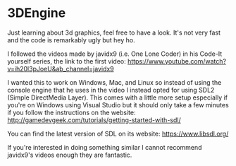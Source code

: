 # 3DEngine
Just learning about 3d graphics, feel free to have a look. It's not very fast and the code is remarkably ugly but hey ho.

I followed the videos made by javidx9 (i.e. One Lone Coder) in his Code-It yourself series, the link to the first video:
https://www.youtube.com/watch?v=ih20l3pJoeU&ab_channel=javidx9

I wanted this to work on Windows, Mac, and Linux so instead of using the console engine that he uses in the video I instead opted for using SDL2 (Simple DirectMedia Layer). 
This comes with a little more setup especially if you're on Windows using Visual Studio but it should only take a few minutes if you follow the instructions on the website:
http://gamedevgeek.com/tutorials/getting-started-with-sdl/

You can find the latest version of SDL on its website:
https://www.libsdl.org/

If you're interested in doing something similar I cannot recommend javidx9's videos enough they are fantastic.
